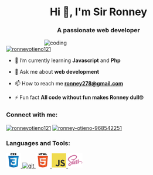 <h1 align="center">Hi 👋, I'm Sir Ronney</h1>
<h3 align="center">A passionate web developer</h3>
<img align="right" width="400" src="https://img.freepik.com/premium-photo/javascript-programming-code-abstract-technology-background_272306-155.jpg?w=2000" alt="coding"> 


<p align="left"> <a href="https://twitter.com/ronneyotieno121" target="blank"><img src="https://img.shields.io/twitter/follow/ronneyotieno121?logo=twitter&style=for-the-badge" alt="ronneyotieno121" /></a> </p>

- 🌱 I’m currently learning **Javascript** and **Php**

- 💬 Ask me about **web development**

- 📫 How to reach me **ronney278@gmail.com**

- ⚡ Fun fact **All code without fun makes Ronney dull🙄**

<h3 align="left">Connect with me:</h3>
<p align="left">
<a href="https://twitter.com/ronneyotieno121" target="blank"><img align="center" src="https://raw.githubusercontent.com/rahuldkjain/github-profile-readme-generator/master/src/images/icons/Social/twitter.svg" alt="ronneyotieno121" height="30" width="40" /></a>
<a href="https://linkedin.com/in/ronney-otieno-968542251" target="blank"><img align="center" src="https://raw.githubusercontent.com/rahuldkjain/github-profile-readme-generator/master/src/images/icons/Social/linked-in-alt.svg" alt="ronney-otieno-968542251" height="30" width="40" /></a>
</p>

<h3 align="left">Languages and Tools:</h3>
<p align="left"> <a href="https://www.w3schools.com/css/" target="_blank" rel="noreferrer"> <img src="https://raw.githubusercontent.com/devicons/devicon/master/icons/css3/css3-original-wordmark.svg" alt="css3" width="40" height="40"/> </a> <a href="https://git-scm.com/" target="_blank" rel="noreferrer"> <img src="https://www.vectorlogo.zone/logos/git-scm/git-scm-icon.svg" alt="git" width="40" height="40"/> </a> <a href="https://www.w3.org/html/" target="_blank" rel="noreferrer"> <img src="https://raw.githubusercontent.com/devicons/devicon/master/icons/html5/html5-original-wordmark.svg" alt="html5" width="40" height="40"/> </a> <a href="https://developer.mozilla.org/en-US/docs/Web/JavaScript" target="_blank" rel="noreferrer"> <img src="https://raw.githubusercontent.com/devicons/devicon/master/icons/javascript/javascript-original.svg" alt="javascript" width="40" height="40"/> </a> <a href="https://sass-lang.com" target="_blank" rel="noreferrer"> <img src="https://raw.githubusercontent.com/devicons/devicon/master/icons/sass/sass-original.svg" alt="sass" width="40" height="40"/> </a> </p>

